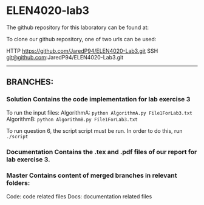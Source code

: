 # ELEN4020-lab3

The github repository for this laboratory can be found at:


To clone our github repository, one of two urls can be used:

HTTP https://github.com/JaredP94/ELEN4020-Lab3.git
SSH git@github.com:JaredP94/ELEN4020-Lab3.git

---------------------------------------------------------------------------
## BRANCHES:

### Solution      Contains the code implementation for lab exercise 3

To run the input files:
AlgorithmA: ``` python AlgorithmA.py File1ForLab3.txt ```
AlgorithmB: ``` python AlgorithmB.py File1ForLab3.txt ```

To run question 6, the script script must be run. In order to do this, run ``` ./script ```

### Documentation     Contains the .tex and .pdf files of our report for lab exercise 3.

### Master        Contains content of merged branches in relevant folders:
Code: code related files
Docs: documentation related files

